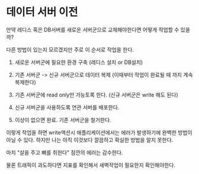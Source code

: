 # 데이터 서버 이전

만약 레디스 혹은 DB서버를 새로운 서버군으로 교체해야한다면 어떻게 작업할 수 있을까?

다른 방법이 있는지 모르겠지만 주로 이 순서로 작업을 한다.

1. 새로운 서버군에 필요한 환경 구축 (레디스 설치 or DB설치)

2. 기존 서버군 -> 신규 서버군으로 데이터 복제 (이때부터 작업이 완료될 때 까지 계속 복제한다)

3. 기존 서버군에 read only만 가능토록 한다. (신규 서버군은 write 해도 된다)

4. 신규 서버군을 사용하도록 연관 서버를 배포한다.

5. 이상이 없으면 완료. 기존 서버군을 철거한다.

이렇게 작업을 하면 write액션시 애플리케이션에서는 에러가 발생하기에 완벽한 방법이 아닐 수 있다.
하지만 나는 아직 이것보다 깔끔하고 확실한 방법을 알지 못한다.

마치 "살을  주고 뼈를 취한다"
잠깐의 에러는 감수한다.

물론 트래픽이 과도하다면 지표를 확인해서 새벽작업이 필요한지 확인해야한다.

